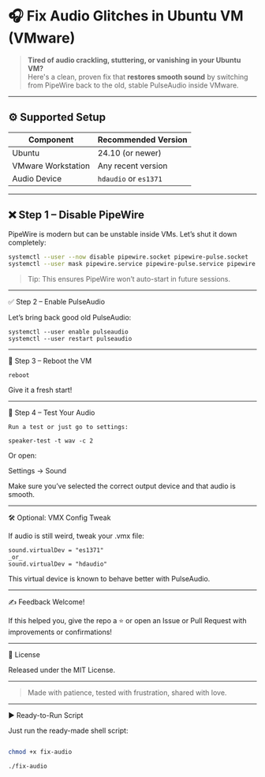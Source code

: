 # 🎧 Fix Audio Glitches in Ubuntu VM (VMware)

> **Tired of audio crackling, stuttering, or vanishing in your Ubuntu VM?**  
> Here's a clean, proven fix that **restores smooth sound** by switching from PipeWire back to the old, stable PulseAudio inside VMware.

---

## ⚙️ Supported Setup

| Component           | Recommended Version |
|--------------------|---------------------|
| Ubuntu             | 24.10 (or newer)    |
| VMware Workstation | Any recent version  |
| Audio Device       | `hdaudio` or `es1371` |

---

## ❌ Step 1 – Disable PipeWire

PipeWire is modern but can be unstable inside VMs. Let’s shut it down completely:

```bash
systemctl --user --now disable pipewire.socket pipewire-pulse.socket
systemctl --user mask pipewire.service pipewire-pulse.service pipewire.socket pipewire-pulse.socket
```
> Tip: This ensures PipeWire won’t auto-start in future sessions.




---

✅ Step 2 – Enable PulseAudio

Let’s bring back good old PulseAudio:
```
systemctl --user enable pulseaudio
systemctl --user restart pulseaudio
```

---

🔁 Step 3 – Reboot the VM
```
reboot
```
Give it a fresh start!


---

🎼 Step 4 – Test Your Audio
```
Run a test or just go to settings:

speaker-test -t wav -c 2
```
Or open:

Settings → Sound

Make sure you’ve selected the correct output device and that audio is smooth.


---

🛠️ Optional: VMX Config Tweak

If audio is still weird, tweak your .vmx file:
```
sound.virtualDev = "es1371"
_or_
sound.virtualDev = "hdaudio"

```
This virtual device is known to behave better with PulseAudio.


---

✍️ Feedback Welcome!

If this helped you, give the repo a ⭐ or open an Issue or Pull Request with improvements or confirmations!


---

📄 License

Released under the MIT License.


---

> Made with patience, tested with frustration, shared with love.




---

▶️ Ready-to-Run Script

Just run the ready-made shell script:
```bash

chmod +x fix-audio

./fix-audio

```